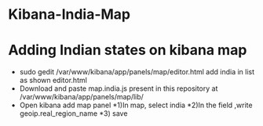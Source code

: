 # Kibana-India-Map
Adding Indian states on kibana map
==================================

*  sudo gedit /var/www/kibana/app/panels/map/editor.html
   add india in list as shown editor.html
*  Download and paste map.india.js present in this repository at /var/www/kibana/app/panels/map/lib/
*  Open kibana add map panel 
        *1)In map, select india 
        *2)In the field ,write geoip.real_region_name
        *3) save


